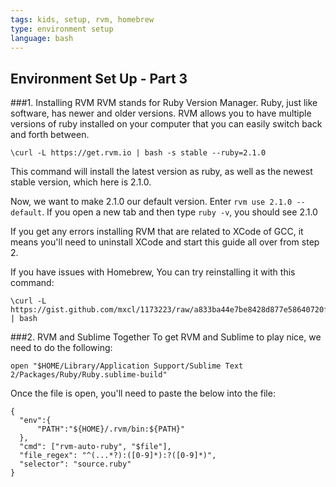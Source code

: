 ```yaml
---
tags: kids, setup, rvm, homebrew
type: environment setup
language: bash
---
```


## Environment Set Up - Part 3

###1. Installing RVM
RVM stands for Ruby Version Manager. Ruby, just like software, has newer and older versions. RVM allows you to have multiple versions of ruby installed on your computer that you can easily switch back and forth between. 

```
\curl -L https://get.rvm.io | bash -s stable --ruby=2.1.0
```

This command will install the latest version as ruby, as well as the newest stable version, which here is 2.1.0.

Now, we want to make 2.1.0 our default version. Enter `rvm use 2.1.0 --default`. If you open a new tab and then type `ruby -v`, you should see 2.1.0

If you get any errors installing RVM that are related to XCode of GCC, it means you'll need to uninstall XCode and start this guide all over from step 2.

If you have issues with Homebrew, You can try reinstalling it with this command:
```
\curl -L https://gist.github.com/mxcl/1173223/raw/a833ba44e7be8428d877e58640720ff43c59dbad/uninstall_homebrew.sh | bash
```

###2. RVM and Sublime Together
To get RVM and Sublime to play nice, we need to do the following:
```
open "$HOME/Library/Application Support/Sublime Text 2/Packages/Ruby/Ruby.sublime-build"
```
Once the file is open, you'll need to paste the below into the file:
```
{
  "env":{
      "PATH":"${HOME}/.rvm/bin:${PATH}"
  },
  "cmd": ["rvm-auto-ruby", "$file"],
  "file_regex": "^(...*?):([0-9]*):?([0-9]*)",
  "selector": "source.ruby"
} 
```
